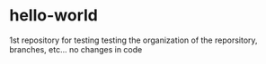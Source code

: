 # hello-world
1st repository for testing
testing the organization of the reporsitory, branches, etc...
no changes in code
